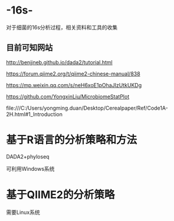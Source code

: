 # -16s-
对于细菌的16s分析过程，相关资料和工具的收集

## 目前可知网站

http://benjjneb.github.io/dada2/tutorial.html


https://forum.qiime2.org/t/qiime2-chinese-manual/838


https://mp.weixin.qq.com/s/neH6xoE1pOhaJIzUtkUKDg


https://github.com/YongxinLiu/MicrobiomeStatPlot

file:///C:/Users/yongming.duan/Desktop/Cerealpaper/Ref/Code1A-2H.html#1_Introduction


# 基于R语言的分析策略和方法

DADA2+phyloseq

可利用Windows系统

# 基于QIIME2的分析策略

需要Linux系统
